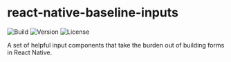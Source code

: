 # react-native-baseline-inputs

![Build](https://img.shields.io/travis/promptworks/react-native-forms/master?style=flat-square)
![Version](https://img.shields.io/npm/v/react-native-baseline-inputs?style=flat-square)
![License](https://img.shields.io/npm/l/react-native-baseline-inputs?style=flat-square)

A set of helpful input components that take the burden out of building forms in React Native.
